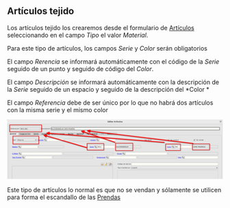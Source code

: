 ## Artículos tejido
Los artículos tejido los crearemos desde el formulario de [Artículos](./articulos.md) seleccionando en el campo *Tipo* el valor *Material*.

Para este tipo de artículos, los campos *Serie* y *Color* serán obligatorios

El campo *Rerencia* se informará automáticamente con el código de la *Serie* seguido de un punto y seguido de código del *Color*.

El campo *Descripción* se informará automáticamente con la descripción de la *Serie* seguido de un espacio y seguido de la descripción del *Color *
 
El campo *Referencia* debe de ser único por lo que no habrá dos artículos con la misma serie y el mismo color


![Artículos](./img/formarticulos3_almacen.png)

Este tipo de artículos lo normal es que no se vendan y sólamente se utilicen para forma el escandallo de las [Prendas](./prendas.md)

